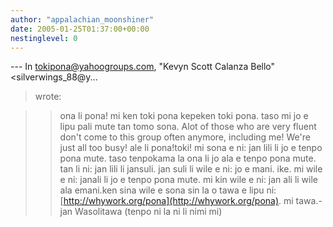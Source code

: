 ```yaml
---
author: "appalachian_moonshiner"
date: 2005-01-25T01:37:00+00:00
nestinglevel: 0
---
```

\---
 In [tokipona@yahoogroups.com](mailto://tokipona@yahoogroups.com), "Kevyn Scott Calanza Bello"<silverwings\_88@y...
> wrote:

>> ona li pona! mi ken toki pona kepeken toki pona. taso mi jo e lipu
> pali mute tan tomo sona. Alot of those who are very fluent don't
> come to this group often anymore, including me! We're just all too
> busy!
>> ale li pona!toki! mi sona e ni: jan lili li jo e tenpo pona mute. taso tenpokama la ona li jo ala e tenpo pona mute. tan li ni: jan lili li jansuli. jan suli li wile e ni: jo e mani. ike. mi wile e ni: janali li jo e tenpo pona mute. mi kin wile e ni: jan ali li wile ala emani.ken sina wile e sona sin la o tawa e lipu ni: [http://whywork.org/pona](http://whywork.org/pona). mi tawa.- jan Wasolitawa (tenpo ni la ni li nimi mi)